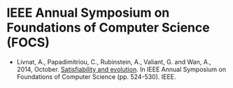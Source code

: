 # IEEE Annual Symposium on Foundations of Computer Science (FOCS)

* Livnat, A., Papadimitriou, C., Rubinstein, A., Valiant, G. and Wan, A., 2014, October. [Satisfiability and evolution](https://ieeexplore.ieee.org/document/6979037). In IEEE Annual Symposium on Foundations of Computer Science (pp. 524-530). IEEE.
